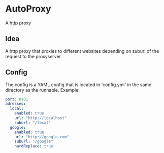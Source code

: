 # AutoProxy
A http proxy
## Idea
A http proxy that proxies to different websites depending on suburl of the request to the proxyserver

## Config
The config is a YAML config that is located in 'config.yml' in the same directory as the runnable.
Example:
```yaml
port: 8101
adresses:
  local:
    enabled: true
    url: "http://localhost"
    suburl: "/local"
  google:
    enabled: true
    url: "http://google.com"
    suburl: "/google"
    hardReplace: true
```
